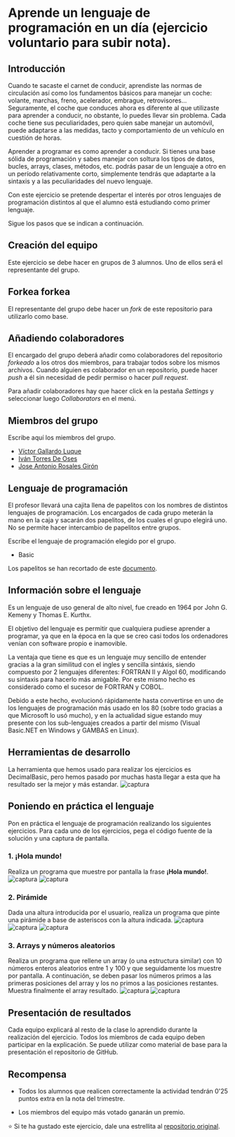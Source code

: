 # Aprende un lenguaje de programación en un día (ejercicio voluntario para subir nota).

## Introducción

Cuando te sacaste el carnet de conducir, aprendiste las normas de circulación así como los fundamentos básicos para manejar un coche: volante, marchas, freno, acelerador, embrague, retrovisores... Seguramente, el coche que conduces ahora es diferente al que utilizaste para aprender a conducir, no obstante, lo puedes llevar sin problema. Cada coche tiene sus peculiaridades, pero quien sabe manejar un automóvil, puede adaptarse a las medidas, tacto y comportamiento de un vehículo en cuestión de horas.

Aprender a programar es como aprender a conducir. Si tienes una base sólida de programación y sabes manejar con soltura los tipos de datos, bucles, arrays, clases, métodos, etc. podrás pasar de un lenguaje a otro en un período relativamente corto, simplemente tendrás que adaptarte a la sintaxis y a las peculiaridades del nuevo lenguaje.

Con este ejercicio se pretende despertar el interés por otros lenguajes de programación distintos al que el alumno está estudiando como primer lenguaje.

Sigue los pasos que se indican a continuación.

## Creación del equipo

Este ejercicio se debe hacer en grupos de 3 alumnos. Uno de ellos será el representante del grupo.

## Forkea forkea

El representante del grupo debe hacer un *fork* de este repositorio para utilizarlo como base.

## Añadiendo colaboradores

El encargado del grupo deberá añadir como colaboradores del repositorio *forkeado* a los otros dos miembros, para trabajar todos sobre los mismos archivos. Cuando alguien es colaborador en un repositorio, puede hacer *push* a él sin necesidad de pedir permiso o hacer *pull request*.

Para añadir colaboradores hay que hacer click en la pestaña *Settings* y seleccionar luego *Collaborators* en el menú.

## Miembros del grupo

Escribe aquí los miembros del grupo. 

* [Víctor Gallardo Luque](https://github.com/VictorGallardo)
* [Iván Torres De Oses](https://github.com/IvanTorres21)
* [Jose Antonio Rosales Girón](https://github.com/joseantoniorosales)


## Lenguaje de programación

El profesor llevará una cajita llena de papelitos con los nombres de distintos lenguajes de programación. Los encargados de cada grupo meterán la mano en la caja y sacarán dos papelitos, de los cuales el grupo elegirá uno. No se permite hacer intercambio de papelitos entre grupos.

Escribe el lenguaje de programación elegido por el grupo.

* Basic

Los papelitos se han recortado de este [documento](lenguajes_de_programacion.pdf).

## Información sobre el lenguaje

Es un lenguaje de uso general de alto nivel, fue creado en 1964 por John G. Kemeny y Thomas E. Kurthx. 

El objetivo del lenguaje es permitir que cualquiera pudiese aprender a programar, ya que en la época en la que se creo casi todos los ordenadores venían con software propio e inamovible.

La ventaja que tiene es que es un lenguaje muy sencillo de entender gracias a la gran similitud con el ingles y sencilla sintáxis, siendo compuesto por 2 lenguajes diferentes: FORTRAN II y Algol 60, modificando su sintaxis para hacerlo más amigable. Por este mismo hecho es considerado como el sucesor de FORTRAN y COBOL.

Debido a este hecho, evolucionó rápidamente hasta convertirse en uno de los lenguajes de programación más usado en los 80 (sobre todo gracias a que Microsoft lo usó mucho), y en la actualidad sigue estando muy presente con los sub-lenguajes creados a partir del mismo (Visual Basic.NET en Windows y GAMBAS en Linux).

## Herramientas de desarrollo

La herramienta que hemos usado para realizar los ejercicios es DecimalBasic, pero hemos pasado por muchas hasta llegar a esta que ha resultado ser la mejor y más estandar.
![captura](https://github.com/VictorGallardo/aprende-un-lenguaje-en-un-dia/blob/master/Capturas/DecimalBasic.png)

## Poniendo en práctica el lenguaje

Pon en práctica el lenguaje de programación realizando los siguientes ejercicios. Para cada uno de los ejercicios, pega el código fuente de la solución y una captura de pantalla.

### 1. ¡Hola mundo!

Realiza un programa que muestre por pantalla la frase **¡Hola mundo!**.
![captura](https://github.com/VictorGallardo/aprende-un-lenguaje-en-un-dia/blob/master/Capturas/HolaMundo_Codigo.png)
![captura](https://github.com/VictorGallardo/aprende-un-lenguaje-en-un-dia/blob/master/Capturas/HolaMundo_Ejecucion.png)
### 2. Pirámide

Dada una altura introducida por el usuario, realiza un programa que pinte una pirámide a base de asteriscos con la altura indicada.
![captura](https://github.com/VictorGallardo/aprende-un-lenguaje-en-un-dia/blob/master/Capturas/Piramide_Codigo.png)
![captura](https://github.com/VictorGallardo/aprende-un-lenguaje-en-un-dia/blob/master/Capturas/Piramide_Ejecucion.png)
![captura](https://github.com/VictorGallardo/aprende-un-lenguaje-en-un-dia/blob/master/Capturas/Piramide_Ejecucion2.png)
### 3. Arrays y números aleatorios

Realiza un programa que rellene un array (o una estructura similar) con 10 números enteros aleatorios entre 1 y 100 y que seguidamente los muestre por pantalla. A continuación, se deben pasar los números primos a las primeras posiciones del array y los no primos a las posiciones restantes. Muestra finalmente el array resultado.
![captura](https://github.com/VictorGallardo/aprende-un-lenguaje-en-un-dia/blob/master/Capturas/Array_Codigo.png)
![captura](https://github.com/VictorGallardo/aprende-un-lenguaje-en-un-dia/blob/master/Capturas/Array_Ejecucion.png)

## Presentación de resultados

Cada equipo explicará al resto de la clase lo aprendido durante la realización del ejercicio. Todos los miembros de cada equipo deben participar en la explicación. Se puede utilizar como material de base para la presentación el repositorio de GitHub.

## Recompensa

* Todos los alumnos que realicen correctamente la actividad tendrán 0'25 puntos extra en la nota del trimestre.

* Los miembros del equipo más votado ganarán un premio.

:star: Si te ha gustado este ejercicio, dale una estrellita al [repositorio original](https://github.com/LuisJoseSanchez/aprende-un-lenguaje-en-un-dia).

